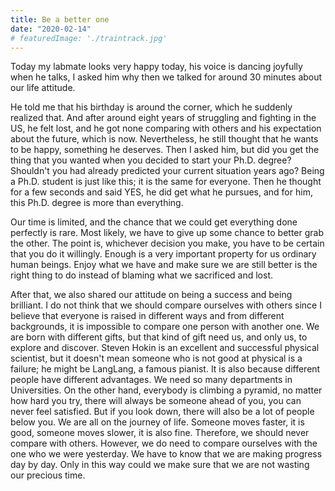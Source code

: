 ```yaml
---
title: Be a better one
date: "2020-02-14"
# featuredImage: './traintrack.jpg'
---
```


Today my labmate looks very happy today, his voice is dancing joyfully when he talks, I asked him why then we talked for around 30 minutes about our life attitude.

He told me that his birthday is around the corner, which he suddenly realized that. And after around eight years of struggling and fighting in the US, he felt lost, and he got none comparing with others and his expectation about the future, which is now. Nevertheless, he still thought that he wants to be happy, something he deserves. Then I asked him, but did you get the thing that you wanted when you decided to start your Ph.D. degree? Shouldn't you had already predicted your current situation years ago? Being a Ph.D. student is just like this; it is the same for everyone. Then he thought for a few seconds and said YES, he did get what he pursues, and for him, this Ph.D. degree is more than everything.

Our time is limited, and the chance that we could get everything done perfectly is rare. Most likely, we have to give up some chance to better grab the other. The point is, whichever decision you make, you have to be certain that you do it willingly. Enough is a very important property for us ordinary human beings. Enjoy what we have and make sure we are still better is the right thing to do instead of blaming what we sacrificed and lost.

After that, we also shared our attitude on being a success and being brilliant. I do not think that we should compare ourselves with others since I believe that everyone is raised in different ways and from different backgrounds, it is impossible to compare one person with another one. We are born with different gifts, but that kind of gift need us, and only us, to explore and discover. Steven Hokin is an excellent and successful physical scientist, but it doesn't mean someone who is not good at physical is a failure; he might be LangLang, a famous pianist. It is also because different people have different advantages. We need so many departments in Universities. On the other hand, everybody is climbing a pyramid, no matter how hard you try, there will always be someone ahead of you, you can never feel satisfied. But if you look down, there will also be a lot of people below you. We are all on the journey of life. Someone moves faster, it is good, someone moves slower, it is also fine. Therefore, we should never compare with others. However, we do need to compare ourselves with the one who we were yesterday. We have to know that we are making progress day by day. Only in this way could we make sure that we are not wasting our precious time.